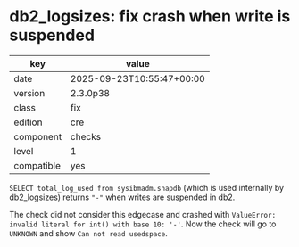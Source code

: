 [//]: # (werk v2)
# db2_logsizes: fix crash when write is suspended

key        | value
---------- | ---
date       | 2025-09-23T10:55:47+00:00
version    | 2.3.0p38
class      | fix
edition    | cre
component  | checks
level      | 1
compatible | yes

`SELECT total_log_used from sysibmadm.snapdb` (which is used internally by
db2_logsizes) returns `"-"` when writes are suspended in db2.

The check did not consider this edgecase and crashed with `ValueError: invalid
literal for int() with base 10: '-'`. Now the check will go to `UNKNOWN` and
show `Can not read usedspace`.
